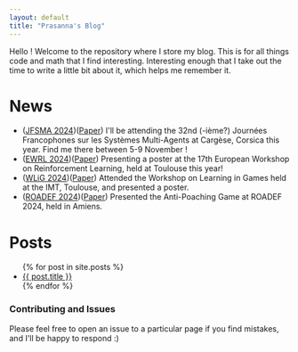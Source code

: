 ```yaml
---
layout: default
title: "Prasanna's Blog"
---
```


Hello ! Welcome to the repository where I store my blog. This is for all things code and math that I find interesting. Interesting enough that I take out the time to write a little bit about it, which helps me remember it. 


# News

- ([JFSMA 2024](https://easychair.org/cfp/jfsma2024))([Paper](https://hal.science/hal-04699116))  I'll be attending the 32nd (-ième?) Journées Francophones sur les Systèmes Multi-Agents at Cargèse, Corsica this year. Find me there between 5-9 November !
- ([EWRL 2024](https://ewrl.wordpress.com/ewrl17-2024/))([Paper](https://openreview.net/forum?id=JSWRnHC93W&noteId=JSWRnHC93W)) Presenting a poster at the 17th European Workshop on Reinforcement Learning, held at Toulouse this year!
- ([WLiG 2024](https://indico.math.cnrs.fr/event/10543/overview))([Paper](https://hal.science/hal-04701220)) Attended the Workshop on Learning in Games held at the IMT, Toulouse, and presented a poster.
- ([ROADEF 2024](https://roadef2024.sciencesconf.org/?lang=fr))([Paper](https://roadef2024.sciencesconf.org/511462)) Presented the Anti-Poaching Game at ROADEF 2024, held in Amiens. 


# Posts 

<ul>
  {% for post in site.posts %}
    <li>
      <a href="{{ post.url | prepend: site.url }}">{{ post.title }}</a>
    </li>
  {% endfor %}
</ul>


### Contributing and Issues

Please feel free to open an issue to a particular page if you find mistakes, and I'll be happy to respond :)
